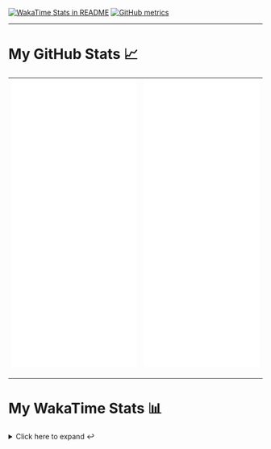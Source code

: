[![WakaTime Stats in README](https://github.com/LOsioChico/LOsioChico/actions/workflows/waka.yml/badge.svg)](https://github.com/LOsioChico/LOsioChico/actions/workflows/waka.yml) [![GitHub metrics](https://github.com/LOsioChico/LOsioChico/actions/workflows/metrics.yml/badge.svg)](https://github.com/LOsioChico/LOsioChico/actions/workflows/metrics.yml)

---

# My GitHub Stats 📈

| ![](./assets/metrics.svg) | ![](./assets/metrics2.svg) |
| ------------------------- | -------------------------- |

---

# My WakaTime Stats 📊

<details>
<summary>Click here to expand ↩️</summary>
<br>

<!--START_SECTION:waka-->
![Code Time](http://img.shields.io/badge/Code%20Time-1%2C557%20hrs%2034%20mins-blue)

![Lines of code](https://img.shields.io/badge/From%20Hello%20World%20I%27ve%20Written-312.5%20thousand%20lines%20of%20code-blue)

**🐱 My GitHub Data** 

> 📦 492.4 kB Used in GitHub's Storage 
 > 
> 🚫 Not Opted to Hire
 > 
> 📜 29 Public Repositories 
 > 
> 🔑 15 Private Repositories 
 > 
**I'm a Night 🦉** 

```text
🌞 Morning                498 commits         ████░░░░░░░░░░░░░░░░░░░░░   14.77 % 
🌆 Daytime                1008 commits        ███████░░░░░░░░░░░░░░░░░░   29.90 % 
🌃 Evening                1089 commits        ████████░░░░░░░░░░░░░░░░░   32.30 % 
🌙 Night                  776 commits         ██████░░░░░░░░░░░░░░░░░░░   23.02 % 
```
📅 **I'm Most Productive on Saturday** 

```text
Monday                   474 commits         ████░░░░░░░░░░░░░░░░░░░░░   14.06 % 
Tuesday                  494 commits         ████░░░░░░░░░░░░░░░░░░░░░   14.65 % 
Wednesday                381 commits         ███░░░░░░░░░░░░░░░░░░░░░░   11.30 % 
Thursday                 622 commits         █████░░░░░░░░░░░░░░░░░░░░   18.45 % 
Friday                   536 commits         ████░░░░░░░░░░░░░░░░░░░░░   15.90 % 
Saturday                 626 commits         █████░░░░░░░░░░░░░░░░░░░░   18.57 % 
Sunday                   238 commits         ██░░░░░░░░░░░░░░░░░░░░░░░   07.06 % 
```


📊 **This Week I Spent My Time On** 

```text
💬 Programming Languages: 
TypeScript               3 hrs 7 mins        ████████░░░░░░░░░░░░░░░░░   31.38 % 
Scala                    2 hrs 15 mins       ██████░░░░░░░░░░░░░░░░░░░   22.71 % 
Docker                   2 hrs               █████░░░░░░░░░░░░░░░░░░░░   20.06 % 
YAML                     46 mins             ██░░░░░░░░░░░░░░░░░░░░░░░   07.79 % 
JSON                     38 mins             ██░░░░░░░░░░░░░░░░░░░░░░░   06.35 % 
```

**I Mostly Code in TypeScript** 

```text
TypeScript               25 repos            ████████████░░░░░░░░░░░░░   49.02 % 
Scala                    5 repos             ██░░░░░░░░░░░░░░░░░░░░░░░   09.80 % 
Python                   3 repos             █░░░░░░░░░░░░░░░░░░░░░░░░   05.88 % 
Astro                    2 repos             █░░░░░░░░░░░░░░░░░░░░░░░░   03.92 % 
Go                       2 repos             █░░░░░░░░░░░░░░░░░░░░░░░░   03.92 % 
```




 Last Updated on 14/07/2024 00:57:26 UTC
<!--END_SECTION:waka-->

## </details>
